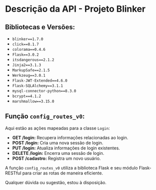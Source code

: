 # Descrição da API - Projeto Blinker

## Bibliotecas e Versões:

- `blinker==1.7.0`
- `click==8.1.7`
- `colorama==0.4.6`
- `Flask==3.0.2`
- `itsdangerous==2.1.2`
- `Jinja2==3.1.3`
- `MarkupSafe==2.1.5`
- `Werkzeug==3.0.1`
- `Flask-JWT-Extended==4.6.0`
- `Flask-SQLAlchemy==3.1.1`
- `mysql-connector-python==8.3.0`
- `bcrypt==4.1.2`
- `marshmallow==3.15.0`

## Função `config_routes_v0`:

Aqui estão as ações mapeadas para a classe `Login`:

- **GET /login:** Recupera informações relacionadas ao login.
- **POST /login:** Cria uma nova sessão de login.
- **PUT /login:** Atualiza informações de login existentes.
- **DELETE /login:** Encerra uma sessão de login.
- **POST /cadastro:** Registra um novo usuário.

A função `config_routes_v0` utiliza a biblioteca Flask e seu módulo Flask-RESTful para criar as rotas de maneira eficiente.

Qualquer dúvida ou sugestão, estou à disposição.
